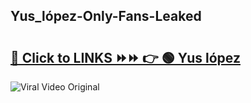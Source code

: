 
 ## Yus_lópez-Only-Fans-Leaked

# <h2><a href="https://clipsfans.com/Yus_lópez&ref=git">🔗 Click to LINKS ⏩⏩ 👉 🟢 Yus lópez </a></h2>

<a href="https://clipsfans.com/Yus_lópez&ref=git" rel="nofollow" data-target="animated-image.originalLink"><img src="https://i.ibb.co.com/xMMVF88/686577567.gif" alt="Viral Video Original" style="max-width: 100%; display: inline-block;" data-target="animated-image.originalImage"></a>
